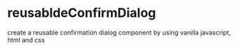 # reusabldeConfirmDialog
create a reusable confirmation dialog component by using vanilla javascript, html and css
